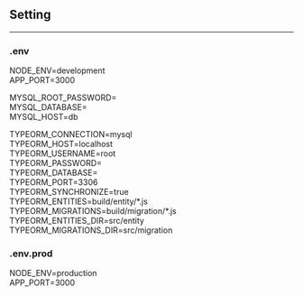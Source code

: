 ## Setting

---

### .env

NODE_ENV=development  
APP_PORT=3000

MYSQL_ROOT_PASSWORD=  
MYSQL_DATABASE=  
MYSQL_HOST=db

TYPEORM_CONNECTION=mysql  
TYPEORM_HOST=localhost  
TYPEORM_USERNAME=root  
TYPEORM_PASSWORD=  
TYPEORM_DATABASE=  
TYPEORM_PORT=3306  
TYPEORM_SYNCHRONIZE=true  
TYPEORM_ENTITIES=build/entity/\*.js  
TYPEORM_MIGRATIONS=build/migration/\*.js  
TYPEORM_ENTITIES_DIR=src/entity  
TYPEORM_MIGRATIONS_DIR=src/migration

### .env.prod

NODE_ENV=production  
APP_PORT=3000
